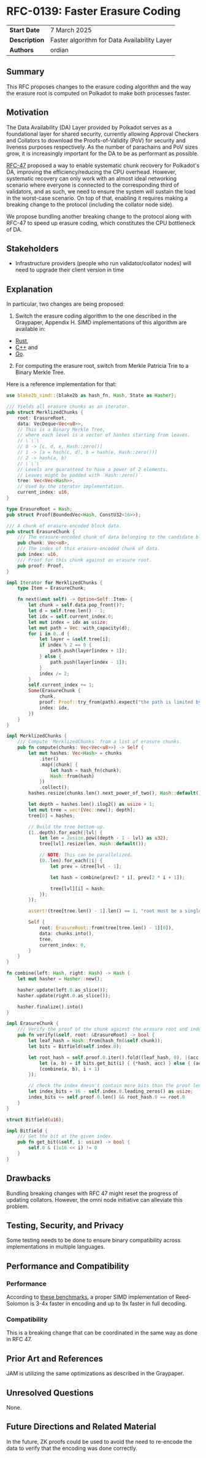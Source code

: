 # RFC-0139: Faster Erasure Coding

|                 |                                                                                             |
| --------------- | ------------------------------------------------------------------------------------------- |
| **Start Date**  | 7 March 2025                                                                    |
| **Description** | Faster algorithm for Data Availability Layer                                                                    |
| **Authors**     | ordian                                                                                            |

## Summary

This RFC proposes changes to the erasure coding algorithm and the way the erasure root is computed on Polkadot to make both processes faster.

## Motivation

The Data Availability (DA) Layer provided by Polkadot serves as a foundational layer for
shared security, currently allowing Approval Checkers and Collators to download
the Proofs-of-Validity (PoV) for security and liveness purposes respectively.
As the number of parachains and PoV sizes grow, it is increasingly important
for the DA to be as performant as possible.

[RFC-47](https://github.com/polkadot-fellows/RFCs/blob/main/text/0047-assignment-of-availability-chunks.md)
proposed a way to enable systematic chunk recovery for Polkadot's DA, improving
the efficiency/reducing the CPU overhead. However, systematic recovery can only
work with an almost ideal networking scenario where everyone is connected to the
corresponding third of validators, and as such, we need to ensure the system will
sustain the load in the worst-case scenario. On top of that, enabling it
requires making a breaking change to the protocol (including the collator node
side).

We propose bundling another breaking change to the protocol along with RFC-47
to speed up erasure coding, which constitutes the CPU bottleneck of DA.

## Stakeholders

- Infrastructure providers (people who run validator/collator nodes)
  will need to upgrade their client version in time

## Explanation

In particular, two changes are being proposed:

1. Switch the erasure coding algorithm to the one described in the Graypaper,
Appendix H. SIMD implementations of this algorithm are available in:

- [Rust](https://github.com/AndersTrier/reed-solomon-simd),
- [C++](https://github.com/catid/leopard) and
- [Go](https://github.com/celestiaorg/go-leopard).

2. For computing the erasure root, switch from Merkle Patricia Trie to a Binary
Merkle Tree.

Here is a reference implementation for that:

```rust
use blake2b_simd::{blake2b as hash_fn, Hash, State as Hasher};

/// Yields all erasure chunks as an iterator.
pub struct MerklizedChunks {
	root: ErasureRoot,
	data: VecDeque<Vec<u8>>,
	// This is a Binary Merkle Tree,
	// where each level is a vector of hashes starting from leaves.
	// \`\`\`
	// 0 -> [c, d, e, Hash::zero()]
	// 1 -> [a = hash(c, d), b = hash(e, Hash::zero())]
	// 2 -> hash(a, b)
	// \`\`\`
	// Levels are guaranteed to have a power of 2 elements.
	// Leaves might be padded with `Hash::zero()`.
	tree: Vec<Vec<Hash>>,
	// Used by the iterator implementation.
	current_index: u16,
}

type ErasureRoot = Hash;
pub struct Proof(BoundedVec<Hash, ConstU32<16>>);

/// A chunk of erasure-encoded block data.
pub struct ErasureChunk {
	/// The erasure-encoded chunk of data belonging to the candidate block.
	pub chunk: Vec<u8>,
	/// The index of this erasure-encoded chunk of data.
	pub index: u16,
	/// Proof for this chunk against an erasure root.
	pub proof: Proof,
}

impl Iterator for MerklizedChunks {
	type Item = ErasureChunk;

	fn next(&mut self) -> Option<Self::Item> {
		let chunk = self.data.pop_front()?;
		let d = self.tree.len() - 1;
		let idx = self.current_index.0;
		let mut index = idx as usize;
		let mut path = Vec::with_capacity(d);
		for i in 0..d {
			let layer = &self.tree[i];
			if index % 2 == 0 {
				path.push(layer[index + 1]);
			} else {
				path.push(layer[index - 1]);
			}
			index /= 2;
		}
		self.current_index += 1;
		Some(ErasureChunk {
			chunk,
			proof: Proof::try_from(path).expect("the path is limited by tree depth; qed"),
			index: idx,
		})
	}
}

impl MerklizedChunks {
	/// Compute `MerklizedChunks` from a list of erasure chunks.
	pub fn compute(chunks: Vec<Vec<u8>>) -> Self {
		let mut hashes: Vec<Hash> = chunks
			.iter()
			.map(|chunk| {
				let hash = hash_fn(chunk);
				Hash::from(hash)
			})
			.collect();
		hashes.resize(chunks.len().next_power_of_two(), Hash::default());

		let depth = hashes.len().ilog2() as usize + 1;
		let mut tree = vec![Vec::new(); depth];
		tree[0] = hashes;

		// Build the tree bottom-up.
		(1..depth).for_each(|lvl| {
			let len = 2usize.pow((depth - 1 - lvl) as u32);
			tree[lvl].resize(len, Hash::default());

			// NOTE: This can be parallelized.
			(0..len).for_each(|i| {
				let prev = &tree[lvl - 1];

				let hash = combine(prev[2 * i], prev[2 * i + 1]);

				tree[lvl][i] = hash;
			});
		});

		assert!(tree[tree.len() - 1].len() == 1, "root must be a single hash");

		Self {
			root: ErasureRoot::from(tree[tree.len() - 1][0]),
			data: chunks.into(),
			tree,
			current_index: 0,
		}
	}
}

fn combine(left: Hash, right: Hash) -> Hash {
	let mut hasher = Hasher::new();

	hasher.update(left.0.as_slice());
	hasher.update(right.0.as_slice());

	hasher.finalize().into()
}

impl ErasureChunk {
	/// Verify the proof of the chunk against the erasure root and index.
	pub fn verify(&self, root: &ErasureRoot) -> bool {
		let leaf_hash = Hash::from(hash_fn(&self.chunk));
		let bits = Bitfield(self.index.0);

		let root_hash = self.proof.0.iter().fold((leaf_hash, 0), |(acc, i), hash| {
			let (a, b) = if bits.get_bit(i) { (*hash, acc) } else { (acc, *hash) };
			(combine(a, b), i + 1)
		});

		// check the index doesn't contain more bits than the proof length
		let index_bits = 16 - self.index.0.leading_zeros() as usize;
		index_bits <= self.proof.0.len() && root_hash.0 == root.0
	}
}

struct Bitfield(u16);

impl Bitfield {
	/// Get the bit at the given index.
	pub fn get_bit(&self, i: usize) -> bool {
		self.0 & (1u16 << i) != 0
	}
}
```

## Drawbacks

Bundling breaking changes with RFC 47 might reset the progress of updating collators. However, the omni node initiative can alleviate this problem.

## Testing, Security, and Privacy

Some testing needs to be done to ensure binary compatibility across implementations in multiple languages.

## Performance and Compatibility

### Performance

According to [these benchmarks](https://gist.github.com/ordian/0af2822e20bf905d53410a48dc122fd0), a proper SIMD implementation of Reed-Solomon is 3-4x faster in encoding and up to 9x faster in full decoding.

### Compatibility

This is a breaking change that can be coordinated in the same way as done in RFC 47.

## Prior Art and References

JAM is utilizing the same optimizations as described in the Graypaper.

## Unresolved Questions

None.

## Future Directions and Related Material

In the future, ZK proofs could be used to avoid the need to re-encode the data to verify that
the encoding was done correctly.
